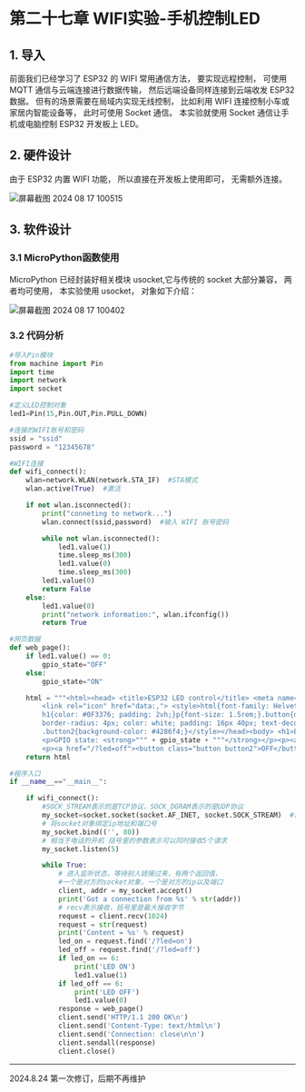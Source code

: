 # 第二十七章 WIFI实验-手机控制LED

## 1. 导入

前面我们已经学习了 ESP32 的 WIFI 常用通信方法， 要实现远程控制， 可使用 MQTT 通信与云端连接进行数据传输， 然后远端设备同样连接到云端收发 ESP32数据。 但有的场景需要在局域内实现无线控制， 比如利用 WIFI 连接控制小车或家居内智能设备等， 此时可使用 Socket 通信。 本实验就使用 Socket 通信让手机或电脑控制 ESP32 开发板上 LED。

## 2. 硬件设计

由于 ESP32 内置 WIFI 功能， 所以直接在开发板上使用即可， 无需额外连接。

![屏幕截图 2024 08 17 100515](https://img.picgo.net/2024/08/17/-2024-08-17-10051565a4eef28fdb83a6.png)

## 3. 软件设计

### 3.1 MicroPython函数使用

MicroPython 已经封装好相关模块 usocket,它与传统的 socket 大部分兼容， 两者均可使用， 本实验使用 usocket， 对象如下介绍：

![屏幕截图 2024 08 17 100402](https://img.picgo.net/2024/08/17/-2024-08-17-10040257208d7e5e0af329.png)

### 3.2 代码分析

```python
#导入Pin模块
from machine import Pin
import time
import network
import socket

#定义LED控制对象
led1=Pin(15,Pin.OUT,Pin.PULL_DOWN)

#连接的WIFI账号和密码
ssid = "ssid"
password = "12345678"

#WIFI连接
def wifi_connect():
    wlan=network.WLAN(network.STA_IF)  #STA模式
    wlan.active(True)  #激活

    if not wlan.isconnected():
        print("conneting to network...")
        wlan.connect(ssid,password)  #输入 WIFI 账号密码

        while not wlan.isconnected():
            led1.value(1)
            time.sleep_ms(300)
            led1.value(0)
            time.sleep_ms(300)
        led1.value(0)
        return False
    else:
        led1.value(0)
        print("network information:", wlan.ifconfig())
        return True

#网页数据
def web_page():
    if led1.value() == 0:
        gpio_state="OFF"
    else:
        gpio_state="ON"

    html = """<html><head> <title>ESP32 LED control</title> <meta name="viewport" content="width=device-width, initial-scale=1">
        <link rel="icon" href="data:,"> <style>html{font-family: Helvetica; display:inline-block; margin: 0px auto; text-align: center;}
        h1{color: #0F3376; padding: 2vh;}p{font-size: 1.5rem;}.button{display: inline-block; background-color: #e7bd3b; border: none; 
        border-radius: 4px; color: white; padding: 16px 40px; text-decoration: none; font-size: 30px; margin: 2px; cursor: pointer;}
        .button2{background-color: #4286f4;}</style></head><body> <h1>ESP32 LED control</h1> 
        <p>GPIO state: <strong>""" + gpio_state + """</strong></p><p><a href="/?led=on"><button class="button">ON</button></a></p>
        <p><a href="/?led=off"><button class="button button2">OFF</button></a></p></body></html>"""
    return html

#程序入口
if __name__=="__main__":

    if wifi_connect():
        #SOCK_STREAM表示的是TCP协议，SOCK_DGRAM表示的是UDP协议
        my_socket=socket.socket(socket.AF_INET, socket.SOCK_STREAM)  #创建socket连接
        # 将socket对象绑定ip地址和端口号
        my_socket.bind(('', 80))
        # 相当于电话的开机 括号里的参数表示可以同时接收5个请求
        my_socket.listen(5)

        while True:
            # 进入监听状态，等待别人链接过来，有两个返回值，
            #一个是对方的socket对象，一个是对方的ip以及端口
            client, addr = my_socket.accept()
            print('Got a connection from %s' % str(addr))
            # recv表示接收，括号里是最大接收字节
            request = client.recv(1024)
            request = str(request)
            print('Content = %s' % request)
            led_on = request.find('/?led=on')
            led_off = request.find('/?led=off')
            if led_on == 6:
                print('LED ON')
                led1.value(1)
            if led_off == 6:
                print('LED OFF')
                led1.value(0)
            response = web_page()
            client.send('HTTP/1.1 200 OK\n')
            client.send('Content-Type: text/html\n')
            client.send('Connection: close\n\n')
            client.sendall(response)
            client.close()
```

---

2024.8.24 第一次修订，后期不再维护


